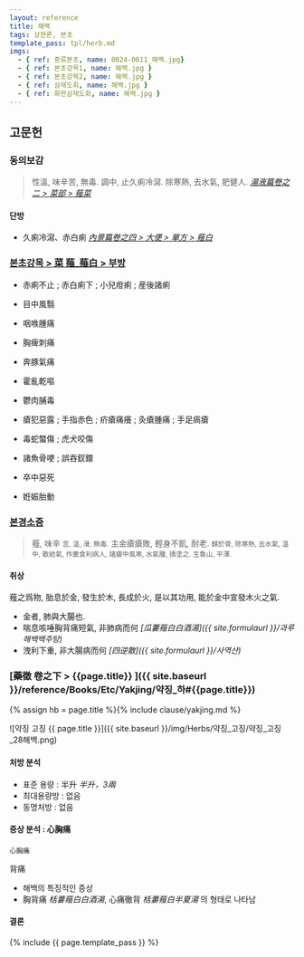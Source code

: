 ```yaml
---
layout: reference
title: 해백
tags: 상한론, 본초
template_pass: tpl/herb.md
imgs:
  - { ref: 증류본초, name: 0024-0011_해백.jpg}
  - { ref: 본초강목1, name: 해백.jpg }
  - { ref: 본초강목2, name: 해백.jpg }
  - { ref: 삼재도회, name: 해백.jpg }
  - { ref: 화한삼재도회, name: 해백.jpg }
---
```


## 고문헌

### 동의보감

> 性溫, 味辛苦, 無毒. 調中, 止久痢冷瀉. 除寒熱, 去水氣, 肥健人. _[湯液篇卷之二 > 菜部 > 薤菜](https://mediclassics.kr/books/8/volume/21/#content_1050)_

#### 단방

* 久痢冷瀉、赤白痢 _[內景篇卷之四 > 大便 > 單方 > 薤白](https://mediclassics.kr/books/8/volume/4#content_1448)_

### [본초강목 > 菜	薤_薤白 > 부방]()

* 赤痢不止 ; 赤白痢下 ; 小兒疳痢 ; 産後諸痢

* 目中風翳
* 咽㗋腫痛
* 胸痺刺痛
* 奔豚氣痛

* 霍亂乾嘔

* 鬱肉脯毒
* 瘡犯惡露 ; 手指赤色 ; 疥瘡痛癢 ; 灸瘡腫痛 ; 手足瘑瘡
* 毒蛇螫傷 ; 虎犬咬傷
* 諸魚骨哽 ; 誤吞釵鐶
* 卒中惡死

* 姙娠胎動


### [본경소증](https://mediclassics.kr/books/154/volume/9/#content_86)

> 薤, 味辛 <small>苦, 溫, 滑, 無毒.</small> 主金瘡瘡敗, 輕身不飢, 耐老. <small>歸於骨, 除寒熱, 去水氣, 溫中, 散結氣, 作羹食利病人, 諸瘡中風寒, 水氣腫, 擣塗之. 生魯山, 平澤.</small>

#### 취상

薤之爲物, 胎息於金, 發生於木, 長成於火, 是以其功用, 能於金中宣發木火之氣.
* 金者, 肺與大腸也.
* 喘息咳唾胸背痛短氣, 非肺病而何 _[瓜蔞薤白白酒湯]({{ site.formulaurl }}/과루해백백주탕)_
* 洩利下重, 非大腸病而何 _[四逆散]({{ site.formulaurl }}/사역산)_


### [藥徵 卷之下 > {{page.title}} ]({{ site.baseurl }}/reference/Books/Etc/Yakjing/약징_하#{{page.title}})

{% assign hb = page.title %}{% include clause/yakjing.md %}

![약징 고징 {{ page.title }}]({{ site.baseurl }}/img/Herbs/약징_고징/약징_고징_28해백.png)

#### 처방 분석

* 표준 용량 : 半升 _半升，3兩_
* 최대용량방 : 없음
* 동명처방 : 없음

#### 증상 분석 : 心胸痛

`心胸痛`

背痛
* 해백의 특징적인 증상
* 胸背痛 _栝蔞薤白白酒湯_, 心痛徹背 _栝蔞薤白半夏湯_ 의 형태로 나타남

#### 결론


{% include {{ page.template_pass }} %}
